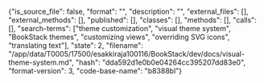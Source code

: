 {"is_source_file": false, "format": "", "description": "", "external_files": [], "external_methods": [], "published": [], "classes": [], "methods": [], "calls": [], "search-terms": ["theme customization", "visual theme system", "BookStack themes", "customizing views", "overriding SVG icons", "translating text"], "state": 2, "filename": "/app/data/T0005/17500/esakkiraja100116/BookStack/dev/docs/visual-theme-system.md", "hash": "dda592d1e0b0e04264cc395207dd83e0", "format-version": 3, "code-base-name": "b8388bl"}